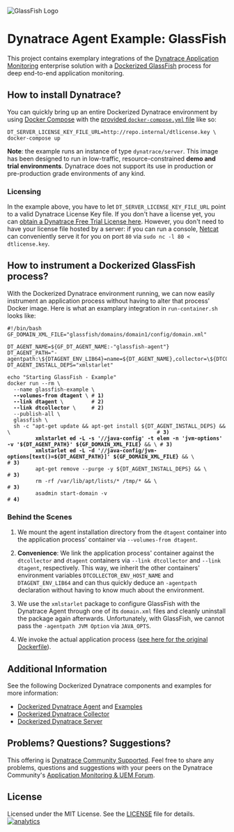 ![GlassFish Logo](https://github.com/Dynatrace/Dynatrace-Docker/blob/images/glassfish-logo.png)

# Dynatrace Agent Example: GlassFish

This project contains exemplary integrations of the [Dynatrace Application Monitoring](http://www.dynatrace.com/docker) enterprise solution with a [Dockerized GlassFish](https://hub.docker.com/_/glassfish/) process for deep end-to-end application monitoring.

## How to install Dynatrace?

You can quickly bring up an entire Dockerized Dynatrace environment by using [Docker Compose](https://docs.docker.com/compose/) with the [provided `docker-compose.yml` file](https://github.com/Dynatrace/Dynatrace-Docker/blob/master/docker-compose.yml) like so:

```
DT_SERVER_LICENSE_KEY_FILE_URL=http://repo.internal/dtlicense.key \
docker-compose up
```

**Note**: the example runs an instance of type `dynatrace/server`. This image has been designed to run in low-traffic, resource-constrained **demo and trial environments**. Dynatrace does not support its use in production or pre-production grade environments of any kind.

### Licensing

In the example above, you have to let `DT_SERVER_LICENSE_KEY_FILE_URL` point to a valid Dynatrace License Key file. If you don't have a license yet, you can [obtain a Dynatrace Free Trial License here](http://bit.ly/dttrial-docker-github). However, you don't need to have your license file hosted by a server: if you can run a console, [Netcat](https://en.wikipedia.org/wiki/Netcat) can conveniently serve it for you on port `80` via `sudo nc -l 80 < dtlicense.key`.

## How to instrument a Dockerized GlassFish process?

With the Dockerized Dynatrace environment running, we can now easily instrument an application process without having to alter that process' Docker image. Here is what an examplary integration in `run-container.sh` looks like:

<pre><code>#!/bin/bash
GF_DOMAIN_XML_FILE="glassfish/domains/domain1/config/domain.xml"

DT_AGENT_NAME=${GF_DT_AGENT_NAME:-"glassfish-agent"}
DT_AGENT_PATH="-agentpath:\${DTAGENT_ENV_LIB64}=name=${DT_AGENT_NAME},collector=\${DTCOLLECTOR_ENV_HOST_NAME}"
DT_AGENT_INSTALL_DEPS="xmlstarlet"

echo "Starting GlassFish - Example"
docker run --rm \
  --name glassfish-example \
  <strong>--volumes-from dtagent</strong> \ # <strong>1)</strong>
  <strong>--link dtagent</strong> \         # <strong>2)</strong>
  <strong>--link dtcollector</strong> \     # <strong>2)</strong>
  --publish-all \
  glassfish \
  sh -c "apt-get update && apt-get install ${DT_AGENT_INSTALL_DEPS} && \                                               # <strong>3)</strong>
         <strong>xmlstarlet ed -L -s '//java-config' -t elem -n 'jvm-options' -v '${DT_AGENT_PATH}' ${GF_DOMAIN_XML_FILE}</strong> && \ # <strong>3)</strong>
         <strong>xmlstarlet ed -L -d '//java-config/jvm-options[text()=${DT_AGENT_PATH}]' ${GF_DOMAIN_XML_FILE}</strong> && \           # <strong>3)</strong>
         apt-get remove --purge -y ${DT_AGENT_INSTALL_DEPS} && \                                                       # <strong>3)</strong>
         rm -rf /var/lib/apt/lists/* /tmp/* && \                                                                       # <strong>3)</strong>
         asadmin start-domain -v                                                                                       # <strong>4)</strong>
</code></pre>

### Behind the Scenes

1) We mount the agent installation directory from the `dtagent` container into the application process' container via `--volumes-from dtagent`.

2) **Convenience**: We link the application process' container against the `dtcollector` and `dtagent` containers via `--link dtcollector` and `--link dtagent`, respectively. This way, we inherit the other containers' environment variables `DTCOLLECTOR_ENV_HOST_NAME` and `DTAGENT_ENV_LIB64` and can thus quickly deduce an `-agentpath` declaration without having to know much about the environment.

3) We use the `xmlstarlet` package to configure GlassFish with the Dynatrace Agent through one of its `domain.xml` files and cleanly uninstall the package again afterwards. Unfortunately, with GlassFish, we cannot pass the `-agentpath JVM Option` via `JAVA_OPTS`.

4) We invoke the actual application process ([see here for the original Dockerfile](https://github.com/docker-library/tomcat/blob/e36c4044b7ece1361f124aaf3560c2efd888b62f/8-jre8/Dockerfile)).

## Additional Information

See the following Dockerized Dynatrace components and examples for more information:

- [Dockerized Dynatrace Agent](https://github.com/Dynatrace/Dynatrace-Docker/tree/master/Dynatrace-Agent) and [Examples](https://github.com/Dynatrace/Dynatrace-Docker/tree/master/Dynatrace-Agent-Examples)
- [Dockerized Dynatrace Collector](https://github.com/Dynatrace/Dynatrace-Docker/tree/master/Dynatrace-Collector)
- [Dockerized Dynatrace Server](https://github.com/Dynatrace/Dynatrace-Docker/tree/master/Dynatrace-Server)

## Problems? Questions? Suggestions?

This offering is [Dynatrace Community Supported](https://community.dynatrace.com/community/display/DL/Support+Levels#SupportLevels-Communitysupported/NotSupportedbyDynatrace(providedbyacommunitymember)). Feel free to share any problems, questions and suggestions with your peers on the Dynatrace Community's [Application Monitoring & UEM Forum](https://answers.dynatrace.com/spaces/146/index.html).

## License

Licensed under the MIT License. See the [LICENSE](https://github.com/Dynatrace/Dynatrace-Docker/blob/master/Dynatrace-Agent-Examples/glassfish/LICENSE) file for details.
[![analytics](https://www.google-analytics.com/collect?v=1&t=pageview&_s=1&dl=https%3A%2F%2Fgithub.com%2FdynaTrace&dp=%2FDynatrace-Docker%2FDynatrace-Agent-Examples%2Fglassfish&dt=Dynatrace-Docker%2FDynatrace-Agent-Examples%2Fglassfish&_u=Dynatrace~&cid=github.com%2FdynaTrace&tid=UA-54510554-5&aip=1)]()